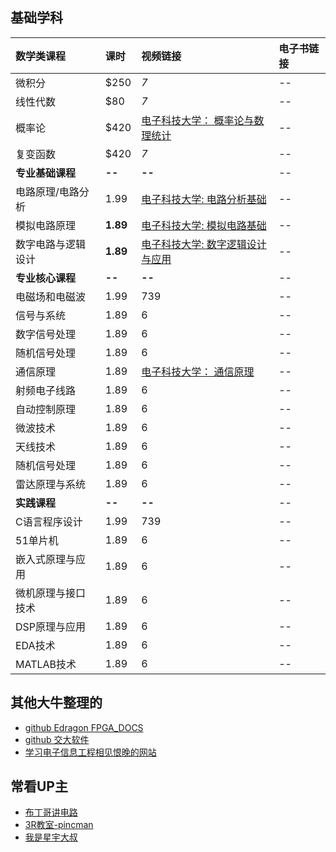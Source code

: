 ## 基础学科

| **数学类课程**    | 课时 | 视频链接 | 电子书链接 |
| :-------- | :------- | :------------| :--------|
| 微积分  | $250    | *7*        | -- |
| 线性代数 | $80     | *7*        | -- |
| 概率论    | $420    | [电子科技大学： 概率论与数理统计](https://www.bilibili.com/video/BV1Sv41157Js/?share_source=copy_web&vd_source=9dc41a589a7b9cb5def4329946adec15)        | -- |
| 复变函数    | $420    | *7*        | -- |
| **专业基础课程**         | **--**     | **--**  | -- |
| 电路原理/电路分析 | 1.99      | [ 电子科技大学: 电路分析基础 ](https://www.bilibili.com/video/BV19E411C7bi/?share_source=copy_web&vd_source=9dc41a589a7b9cb5def4329946adec15)        | -- |
| 模拟电路原理     | **1.89**  | [电子科技大学: 模拟电路基础](https://www.bilibili.com/video/BV1BE411e7pQ/?share_source=copy_web&vd_source=9dc41a589a7b9cb5def4329946adec15)       | -- |
| 数字电路与逻辑设计      | **1.89**  | [电子科技大学: 数字逻辑设计与应用](https://www.bilibili.com/video/BV1hE411a7zE/?share_source=copy_web&vd_source=9dc41a589a7b9cb5def4329946adec15)       | -- |
| **专业核心课程**        | **--**     | **--**  | -- |
| 电磁场和电磁波 |  1.99 |        739 | -- |
| 信号与系统      |  1.89 |          6 | -- |
| 数字信号处理      |  1.89 |          6 | -- |
| 随机信号处理      |  1.89 |          6 | -- |
| 通信原理      |  1.89 |          [电子科技大学： 通信原理](https://www.bilibili.com/video/BV1rE411r7Yq/?share_source=copy_web&vd_source=9dc41a589a7b9cb5def4329946adec15) | -- |
| 射频电子线路      |  1.89 |          6 | -- |
| 自动控制原理      |  1.89 |          6 | -- |
| 微波技术      |  1.89 |          6 | -- |
| 天线技术      |  1.89 |          6 | -- |
| 随机信号处理      |  1.89 |          6 | -- |
| 雷达原理与系统      |  1.89 |          6 | -- |
| **实践课程**         | **--**     | **--**  | -- |
| C语言程序设计 |  1.99 |        739 | -- |
| 51单片机      |  1.89 |          6 | -- |
| 嵌入式原理与应用      |  1.89 |          6 | -- |
| 微机原理与接口技术      |  1.89 |          6 | -- |
| DSP原理与应用      |  1.89 |          6 | -- |
| EDA技术      |  1.89 |          6 | -- |
| MATLAB技术      |  1.89 |          6 | -- |


## 其他大牛整理的
- [github Edragon FPGA_DOCS](https://github.com/Edragon/FPGA_DOCS)
- [github 交大软件](https://github.com/totoroyyw/SJTU-Courses)
- [学习电子信息工程相见恨晚的网站](https://www.zhihu.com/question/39255028)


## 常看UP主
- [布丁哥讲电路](https://space.bilibili.com/491920203)
- [3R教室-pincman](https://space.bilibili.com/53679018)
- [我是星宇大叔](https://space.bilibili.com/478141253)